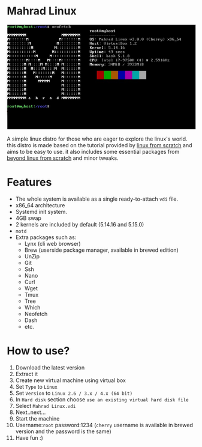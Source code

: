 Mahrad Linux
===============================

![Screenshot](Mahrad_Linux_SS.jpg "Screenshot")

A simple linux distro for those who are eager to explore the linux's world.
this distro is made based on the tutorial provided by [linux from scratch](https://www.linuxfromscratch.org/lfs/view/systemd/) and aims to be easy to use. it also includes some essential packages from [beyond linux from scratch](https://www.linuxfromscratch.org/blfs/view/stable/) and minor tweaks.

# Features 
- The whole system is available as a single ready-to-attach `vdi` file.
- x86_64 architecture
- Systemd init system.
- 4GB swap
- 2 kernels are included by default (5.14.16 and 5.15.0)
- `motd`
- Extra packages such as:
  - Lynx (cli web browser)
  - Brew (userside package manager, available in brewed edition) 
  - UnZip
  - Git
  - Ssh
  - Nano
  - Curl
  - Wget
  - Tmux
  - Tree
  - Which
  - Neofetch
  - Dash
  - etc.
# How to use?

1. Download the latest version
2. Extract it
3. Create new virtual machine using virtual box
5. Set `Type` to `Linux`
6. Set `Version` to `Linux 2.6 / 3.x / 4.x (64 bit)`
7. In `Hard disk` section choose `use an existing virtual hard disk file`
8. Select `Mahrad Linux.vdi`
9. Next..next...
10. Start the machine
11. Username:`root` password:1234 (`cherry` username is available in brewed version and the password is the same)
12. Have fun :)





